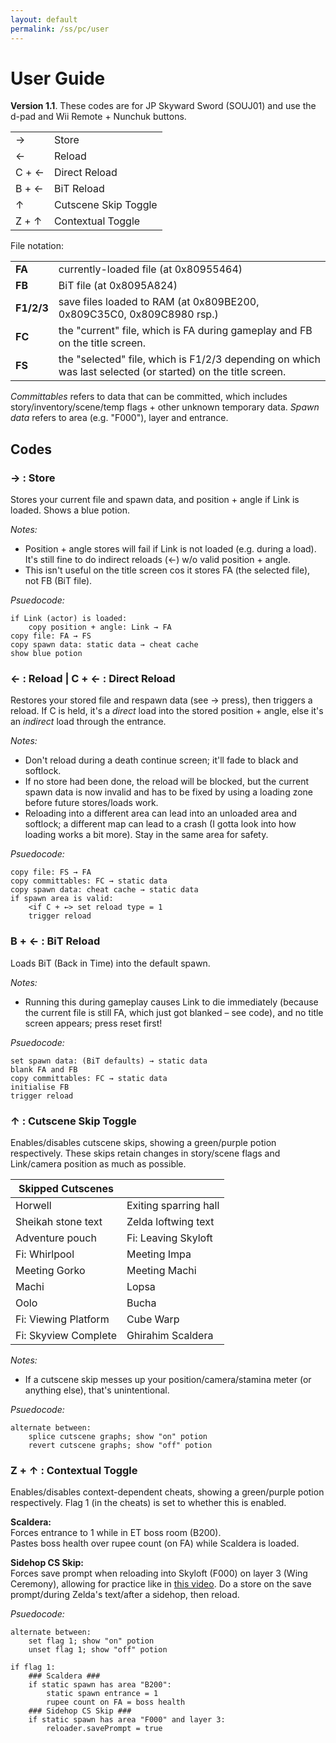 ```yaml
---
layout: default
permalink: /ss/pc/user
---
```


# User Guide
**Version 1.1**. These codes are for JP Skyward Sword (SOUJ01) and use the d-pad and Wii Remote + Nunchuk buttons.

| | | 
|-|-|
| → | Store
| ← | Reload
| C + ← | Direct Reload
| B + ← | BiT Reload
| ↑ | Cutscene Skip Toggle
| Z + ↑ | Contextual Toggle

File notation:

| | |
|-|-|
| **FA** | currently-loaded file (at 0x80955464)
| **FB** | BiT file (at 0x8095A824‬)
| **F1/2/3** | save files loaded to RAM (at 0x809BE200‬, 0x809C35C0‬, 0x809C8980 rsp.)
| **FC** | the "current" file, which is FA during gameplay and FB on the title screen.
| **FS** | the "selected" file, which is F1/2/3 depending on which was last selected (or started) on the title screen.

*Committables* refers to data that can be committed, which includes story/inventory/scene/temp flags + other unknown temporary data. *Spawn data* refers to area (e.g. "F000"), layer and entrance.

## Codes

### → : Store
Stores your current file and spawn data, and position + angle if Link is loaded. Shows a blue potion.

*Notes:*
* Position + angle stores will fail if Link is not loaded (e.g. during a load). It's still fine to do indirect reloads (←) w/o valid position + angle.
* This isn't useful on the title screen cos it stores FA (the selected file), not FB (BiT file).

*Psuedocode:*  
```
if Link (actor) is loaded:
    copy position + angle: Link → FA  
copy file: FA → FS  
copy spawn data: static data → cheat cache  
show blue potion  
```

### ← : Reload | C + ← : Direct Reload
Restores your stored file and respawn data (see → press), then triggers a reload. If C is held, it's a *direct* load into the stored position + angle, else it's an *indirect* load through the entrance.

*Notes:*
* Don't reload during a death continue screen; it'll fade to black and softlock.
* If no store had been done, the reload will be blocked, but the current spawn data is now invalid and has to be fixed by using a loading zone before future stores/loads work.
* Reloading into a different area can lead into an unloaded area and softlock; a different map can lead to a crash (I gotta look into how loading works a bit more). Stay in the same area for safety.

*Psuedocode:*  
```
copy file: FS → FA  
copy committables: FC → static data  
copy spawn data: cheat cache → static data   
if spawn area is valid:  
    <if C + ←> set reload type = 1  
    trigger reload  
```

### B + ← : BiT Reload
Loads BiT (Back in Time) into the default spawn.

*Notes:*
* Running this during gameplay causes Link to die immediately (because the current file is still FA, which just got blanked – see code), and no title screen appears; press reset first!

*Psuedocode:*  
```
set spawn data: (BiT defaults) → static data  
blank FA and FB  
copy committables: FC → static data  
initialise FB  
trigger reload  
```

### ↑ : Cutscene Skip Toggle
Enables/disables cutscene skips, showing a green/purple potion respectively. These skips retain changes in story/scene flags and Link/camera position as much as possible.

| Skipped Cutscenes | |
| - | - |
| Horwell | Exiting sparring hall |
| Sheikah stone text | Zelda loftwing text |
| Adventure pouch | Fi: Leaving Skyloft |
| Fi: Whirlpool | Meeting Impa |
| Meeting Gorko | Meeting Machi |
| Machi | Lopsa |
| Oolo | Bucha |
| Fi: Viewing Platform | Cube Warp |
| Fi: Skyview Complete | Ghirahim Scaldera  

*Notes:*
* If a cutscene skip messes up your position/camera/stamina meter (or anything else), that's unintentional.

*Psuedocode:*  
```
alternate between:  
    splice cutscene graphs; show "on" potion  
    revert cutscene graphs; show "off" potion
```

### Z + ↑ : Contextual Toggle
Enables/disables context-dependent cheats, showing a green/purple potion respectively. Flag 1 (in the cheats) is set to whether this is enabled.

**Scaldera:**  
Forces entrance to 1 while in ET boss room (B200).  
Pastes boss health over rupee count (on FA) while Scaldera is loaded.  

**Sidehop CS Skip:**  
Forces save prompt when reloading into Skyloft (F000) on layer 3 (Wing Ceremony), allowing for practice like in [this video](https://www.youtube.com/watch?v=VayLxTLOOkY). Do a store on the save prompt/during Zelda's text/after a sidehop, then reload.

*Psuedocode:*  
```
alternate between:  
    set flag 1; show "on" potion  
    unset flag 1; show "off" potion  

if flag 1:  
    ### Scaldera ###  
    if static spawn has area "B200":  
        static spawn entrance = 1  
        rupee count on FA = boss health  
    ### Sidehop CS Skip ###  
    if static spawn has area "F000" and layer 3:  
        reloader.savePrompt = true  
```
